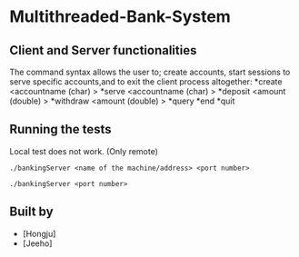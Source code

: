 # Multithreaded-Bank-System

## Client and Server functionalities
The command syntax allows the user to; create accounts, start sessions to serve specific accounts,and to exit the client process altogether: 
*create <accountname (char) >
*serve <accountname (char) >
*deposit <amount (double) >
*withdraw <amount (double) >
*query
*end
*quit


## Running the tests
Local test does not work. (Only remote)

```
./bankingServer <name of the machine/address> <port number>
```
```
./bankingServer <port number>
```


## Built by
* [Hongju]
* [Jeeho]
